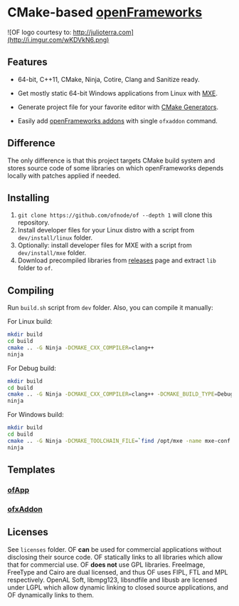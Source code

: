 CMake-based [openFrameworks][1]
===============================


![OF logo courtesy to: http://julioterra.com](http://i.imgur.com/wKDVkN6.png)


Features
--------

 - 64-bit, C++11, CMake, Ninja, Cotire, Clang and Sanitize ready.

 - Get mostly static 64-bit Windows applications from Linux with [MXE][2].

 - Generate project file for your favorite editor with [CMake Generators][3].
 
 - Easily add [openFrameworks addons][4] with single `ofxaddon` command.


Difference
----------

The only difference is that this project targets CMake build system and stores source code of some libraries on which openFrameworks depends locally with patches applied if needed.


Installing
----------

1. `git clone https://github.com/ofnode/of --depth 1` will clone this repository.
2. Install developer files for your Linux distro with a script from `dev/install/linux` folder.
3. Optionally: install developer files for MXE with a script from `dev/install/mxe` folder.
4. Download precompiled libraries from [releases][5] page and extract `lib` folder to `of`.


Compiling
---------

Run `build.sh` script from `dev` folder. Also, you can compile it manually:

For Linux build:

```bash
mkdir build
cd build
cmake .. -G Ninja -DCMAKE_CXX_COMPILER=clang++
ninja
```

For Debug build:

```bash
mkdir build
cd build
cmake .. -G Ninja -DCMAKE_CXX_COMPILER=clang++ -DCMAKE_BUILD_TYPE=Debug
ninja
```

For Windows build:

```bash
mkdir build
cd build
cmake .. -G Ninja -DCMAKE_TOOLCHAIN_FILE=`find /opt/mxe -name mxe-conf.cmake`
ninja
```


Templates
---------

### [ofApp][6]
### [ofxAddon][7]


Licenses
--------

See `licenses` folder. OF **can** be used for commercial applications without disclosing their source code. OF statically links to all libraries which allow that for commercial use. OF **does not** use GPL libraries. FreeImage, FreeType and Cairo are dual licensed, and thus OF uses FIPL, FTL and MPL respectively. OpenAL Soft, libmpg123, libsndfile and libusb are licensed under LGPL which allow dynamic linking to closed source applications, and OF dynamically links to them.


  [1]: https://github.com/openframeworks/openFrameworks
  [2]: http://mxe.cc
  [3]: http://www.cmake.org/cmake/help/v3.0/manual/cmake-generators.7.html#extra-generators
  [4]: http://ofxaddons.com
  [5]: https://github.com/ofnode/of/releases
  [6]: https://github.com/ofnode/ofApp
  [7]: https://github.com/ofnode/ofxAddon
